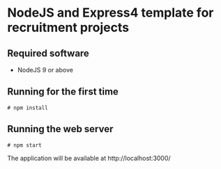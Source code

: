 # NodeJS and Express4 template for recruitment projects

## Required software

- NodeJS 9 or above

## Running for the first time

`# npm install`

## Running the web server

`# npm start`

The application will be available at http://localhost:3000/

